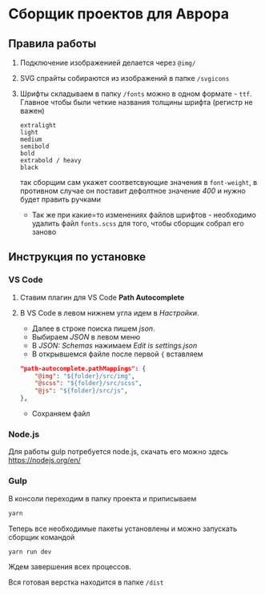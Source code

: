 # Сборщик проектов для Аврора

## Правила работы

1. Подключение изображенией делается через `@img/`
2. SVG спрайты собираются из изображений в папке `/svgicons`
3. Шрифты складываем в папку `/fonts` можно в одном формате - `ttf`. Главное чтобы были четкие названия толщины шрифта (регистр не важен)

    ```text
    extralight
    light
    medium
    semibold
    bold
    extrabold / heavy
    black
    ```

    так сборщим сам укажет соответсвующие значения в `font-weight`, в противном случае он поставит дефолтное значение *400* и нужно будет править ручками
    - Так же при какие=то изменениях файлов шрифтов - необходимо удалить файл `fonts.scss` для того, чтобы сборщик собрал его заново

## Инструкция по установке

### VS Code

1. Ставим плагин для VS Code **Path Autocomplete**
2. В VS Code в левом нижнем угла идем в *Настройки*.
    - Далее в строке поиска пишем *json*.
    - Выбираем *JSON* в левом меню
    - В *JSON: Schemas* нажимаем *Edit is settings.json*
    - В открывшемся файле после первой `{` вставляем

    ```json
    "path-autocomplete.pathMappings": {
        "@img": "${folder}/src/img",
        "@scss": "${folder}/src/scss",
        "@js": "${folder}/src/js",
    },
    ```

    - Сохраняем файл

### Node.js

Для работы gulp потребуется node.js, скачать его можно здесь
<https://nodejs.org/en/>

### Gulp

В консоли переходим в папку проекта и приписываем

```js
yarn
```

Теперь все необходимые пакеты установлены и можно запускать сборщик командой

```js
yarn run dev
```

Ждем завершения всех процессов.

Вся готовая верстка находится в папке `/dist`
